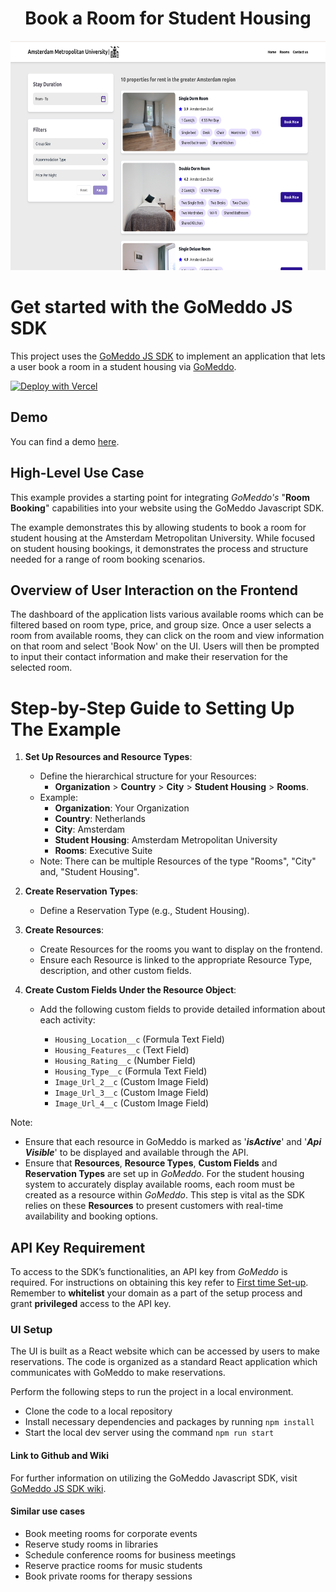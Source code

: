 <h1 align="center">Book a Room for Student Housing</h1>

<p align="center">
  <img src="./src/assets/dashboard.png" alt="Student Housing Dashboard" width="650" height="367">
</p>

# Get started with the GoMeddo JS SDK

This project uses the [GoMeddo JS SDK](https://github.com/gomeddo/js-sdk) to implement an application that lets a user book a room in a student housing via [GoMeddo](https://gomeddo.com).

[![Deploy with Vercel](https://vercel.com/button)](https://vercel.com/new/clone?s=https%3A%2F%2Fgithub.com%2Fgomeddo%2FRoom-and-Facilities-bookings&showOptionalTeamCreation=false)

## Demo

You can find a demo [here](https://gomeddo-room-and-facilities-bookings.vercel.app).

## High-Level Use Case

This example provides a starting point for integrating _GoMeddo's_ "**Room Booking**" capabilities into your website using the GoMeddo Javascript SDK.

The example demonstrates this by allowing students to book a room for student housing at the Amsterdam Metropolitan University. While focused on student housing bookings, it demonstrates the process and structure needed for a range of room booking scenarios.

## Overview of User Interaction on the Frontend

The dashboard of the application lists various available rooms which can be filtered based on room type, price, and group size. Once a user selects a room from available rooms, they can click on the room and view information on that room and select 'Book Now' on the UI. Users will then be prompted to input their contact information and make their reservation for the selected room.

# Step-by-Step Guide to Setting Up The Example

1. **Set Up Resources and Resource Types**:

   - Define the hierarchical structure for your Resources:
     - **Organization** > **Country** > **City** > **Student Housing** > **Rooms**.
   - Example:
     - **Organization**: Your Organization
     - **Country**: Netherlands
     - **City**: Amsterdam
     - **Student Housing**: Amsterdam Metropolitan University
     - **Rooms**: Executive Suite
   - Note: There can be multiple Resources of the type "Rooms", "City" and, "Student Housing".

2. **Create Reservation Types**:

   - Define a Reservation Type (e.g., Student Housing).

3. **Create Resources**:
   - Create Resources for the rooms you want to display on the frontend.
   - Ensure each Resource is linked to the appropriate Resource Type, description, and other custom fields.

4. **Create Custom Fields Under the Resource Object**:

   - Add the following custom fields to provide detailed information about each activity:

     - `Housing_Location__c` (Formula Text Field)
     - `Housing_Features__c` (Text Field)
     - `Housing_Rating__c` (Number Field)
     - `Housing_Type__c` (Formula Text Field)
     - `Image_Url_2__c` (Custom Image Field)
     - `Image_Url_3__c` (Custom Image Field)
     - `Image_Url_4__c` (Custom Image Field)

Note:

- Ensure that each resource in GoMeddo is marked as '**_isActive_**' and '**_Api Visible_**' to be displayed and available through the API.
- Ensure that **Resources**, **Resource Types**, **Custom Fields** and **Reservation Types** are set up in _GoMeddo_. For the student housing system to accurately display available rooms, each room must be created as a resource within _GoMeddo_. This step is vital as the SDK relies on these **Resources** to present customers with real-time availability and booking options.

## API Key Requirement

To access to the SDK’s functionalities, an API key from _GoMeddo_ is required. For instructions on obtaining this key refer to [First time Set-up](https://gomeddo.atlassian.net/wiki/spaces/WID/pages/3353837569/First+time+Set-up). Remember to **whitelist** your domain as a part of the setup process and grant **privileged** access to the API key.

### UI Setup

The UI is built as a React website which can be accessed by users to make reservations. The code is organized as a standard React application which communicates with GoMeddo to make reservations.

Perform the following steps to run the project in a local environment.

- Clone the code to a local repository
- Install necessary dependencies and packages by running `npm install`
- Start the local dev server using the command `npm run start`

#### Link to Github and Wiki

For further information on utilizing the GoMeddo Javascript SDK, visit [GoMeddo JS SDK wiki](https://github.com/gomeddo/Room-and-Facilities-bookings).

#### Similar use cases

- Book meeting rooms for corporate events
- Reserve study rooms in libraries
- Schedule conference rooms for business meetings
- Reserve practice rooms for music students
- Book private rooms for therapy sessions
